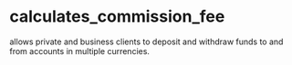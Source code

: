 # calculates_commission_fee
allows private and business clients to deposit and withdraw funds to and from accounts in multiple currencies.
